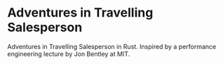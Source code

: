 # Adventures in Travelling Salesperson
Adventures in Travelling Salesperson in Rust. Inspired by a performance engineering lecture by Jon Bentley at MIT.
